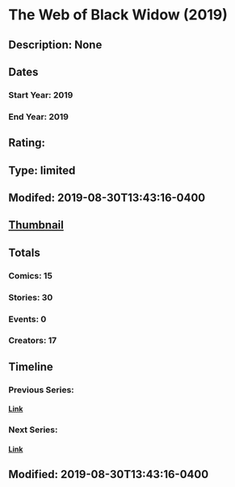 # The Web of Black Widow (2019)
## Description: None
## Dates
### Start Year: 2019
### End Year: 2019
## Rating: 
## Type: limited
## Modifed: 2019-08-30T13:43:16-0400
## [Thumbnail](http://i.annihil.us/u/prod/marvel/i/mg/c/60/5d69602bd2cdf.jpg)
## Totals
### Comics: 15
### Stories: 30
### Events: 0
### Creators: 17
## Timeline
### Previous Series: 
#### [Link]()
### Next Series: 
#### [Link]()
## Modified: 2019-08-30T13:43:16-0400